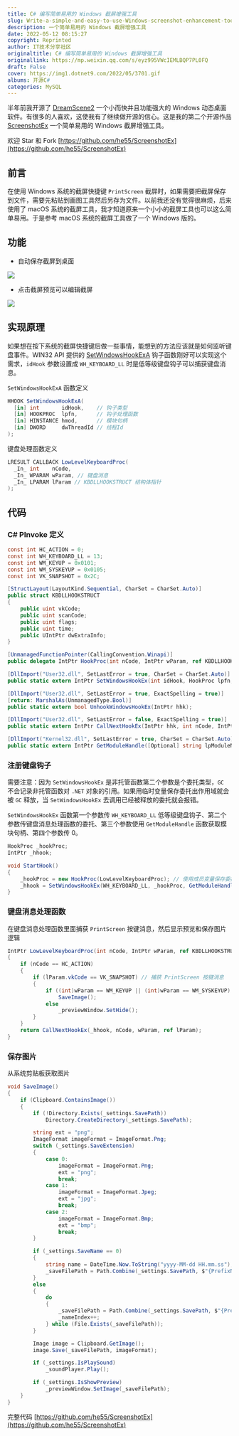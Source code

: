 ```yaml
---
title: C# 编写简单易用的 Windows 截屏增强工具
slug: Write-a-simple-and-easy-to-use-Windows-screenshot-enhancement-tool-in-Csharp
description: 一个简单易用的 Windows 截屏增强工具
date: 2022-05-12 08:15:27
copyright: Reprinted
author: IT技术分享社区
originaltitle: C# 编写简单易用的 Windows 截屏增强工具
originallink: https://mp.weixin.qq.com/s/eyz995VWcIEMLBQP7PL0FQ
draft: False
cover: https://img1.dotnet9.com/2022/05/3701.gif
albums: 开源C#
categories: MySQL
---
```


半年前我开源了 [DreamScene2](https://github.com/he55/DreamScene2) 一个小而快并且功能强大的 Windows 动态桌面软件。有很多的人喜欢，这使我有了继续做开源的信心。这是我的第二个开源作品 [ScreenshotEx](https://github.com/he55/ScreenshotEx) 一个简单易用的 Windows 截屏增强工具。

欢迎 Star 和 Fork [https://github.com/he55/ScreenshotEx](https://github.com/he55/ScreenshotEx)

## 前言

在使用 Windows 系统的截屏快捷键 `PrintScreen` 截屏时，如果需要把截屏保存到文件，需要先粘贴到画图工具然后另存为文件。以前我还没有觉得很麻烦，后来使用了 macOS 系统的截屏工具，我才知道原来一个小小的截屏工具也可以这么简单易用。于是参考 macOS 系统的截屏工具做了一个 Windows 版的。

## 功能

- 自动保存截屏到桌面

![](https://img1.dotnet9.com/2022/05/3701.gif)

- 点击截屏预览可以编辑截屏

![](https://img1.dotnet9.com/2022/05/3702.gif)

## 实现原理

如果想在按下系统的截屏快捷键后做一些事情，能想到的方法应该就是如何监听键盘事件。WIN32 API 提供的 [SetWindowsHookExA](https://docs.microsoft.com/en-us/windows/win32/api/winuser/nf-winuser-setwindowshookexa) 钩子函数刚好可以实现这个需求，`idHook` 参数设置成 `WH_KEYBOARD_LL` 时是低等级键盘钩子可以捕获键盘消息。

`SetWindowsHookExA` 函数定义

```csharp
HHOOK SetWindowsHookExA(
  [in] int       idHook,    // 钩子类型
  [in] HOOKPROC  lpfn,      // 钩子处理函数
  [in] HINSTANCE hmod,      // 模块句柄
  [in] DWORD     dwThreadId // 线程Id
);
```

键盘处理函数定义

```csharp
LRESULT CALLBACK LowLevelKeyboardProc(
  _In_ int    nCode,
  _In_ WPARAM wParam, // 键盘消息
  _In_ LPARAM lParam // KBDLLHOOKSTRUCT 结构体指针
);
```

## 代码

### C# PInvoke 定义

```csharp
const int HC_ACTION = 0;
const int WH_KEYBOARD_LL = 13;
const int WM_KEYUP = 0x0101;
const int WM_SYSKEYUP = 0x0105;
const int VK_SNAPSHOT = 0x2C;

[StructLayout(LayoutKind.Sequential, CharSet = CharSet.Auto)]
public struct KBDLLHOOKSTRUCT
{
    public uint vkCode;
    public uint scanCode;
    public uint flags;
    public uint time;
    public UIntPtr dwExtraInfo;
}

[UnmanagedFunctionPointer(CallingConvention.Winapi)]
public delegate IntPtr HookProc(int nCode, IntPtr wParam, ref KBDLLHOOKSTRUCT lParam);

[DllImport("User32.dll", SetLastError = true, CharSet = CharSet.Auto)]
public static extern IntPtr SetWindowsHookEx(int idHook, HookProc lpfn, IntPtr hmod, int dwThreadId);

[DllImport("User32.dll", SetLastError = true, ExactSpelling = true)]
[return: MarshalAs(UnmanagedType.Bool)]
public static extern bool UnhookWindowsHookEx(IntPtr hhk);

[DllImport("User32.dll", SetLastError = false, ExactSpelling = true)]
public static extern IntPtr CallNextHookEx(IntPtr hhk, int nCode, IntPtr wParam, ref KBDLLHOOKSTRUCT lParam);

[DllImport("Kernel32.dll", SetLastError = true, CharSet = CharSet.Auto)]
public static extern IntPtr GetModuleHandle([Optional] string lpModuleName);
```

### 注册键盘钩子

需要注意：因为 `SetWindowsHookEx` 是非托管函数第二个参数是个委托类型，`GC` 不会记录非托管函数对 `.NET` 对象的引用。如果用临时变量保存委托出作用域就会被 `GC` 释放，当 `SetWindowsHookEx` 去调用已经被释放的委托就会报错。

`SetWindowsHookEx` 函数第一个参数传 `WH_KEYBOARD_LL` 低等级键盘钩子、第二个参数传键盘消息处理函数的委托、第三个参数使用 `GetModuleHandle` 函数获取模块句柄、第四个参数传 0。

```csharp
HookProc _hookProc;
IntPtr _hhook;

void StartHook() 
{
    _hookProc = new HookProc(LowLevelKeyboardProc); // 使用成员变量保存委托
    _hhook = SetWindowsHookEx(WH_KEYBOARD_LL, _hookProc, GetModuleHandle(null), 0); // 注册键盘钩子，保存返回值卸载钩子时用到。GetModuleHandle(null) 获取当前模块句柄
}
```

### 键盘消息处理函数

在键盘消息处理函数里面捕获 `PrintScreen` 按键消息，然后显示预览和保存图片逻辑

```csharp
IntPtr LowLevelKeyboardProc(int nCode, IntPtr wParam, ref KBDLLHOOKSTRUCT lParam)
{
    if (nCode == HC_ACTION)
    {
        if (lParam.vkCode == VK_SNAPSHOT) // 捕获 PrintScreen 按键消息
        {
            if ((int)wParam == WM_KEYUP || (int)wParam == WM_SYSKEYUP) // 按键释放时保存图片
                SaveImage();
            else
                _previewWindow.SetHide();
        }
    }
    return CallNextHookEx(_hhook, nCode, wParam, ref lParam);
}
```

### 保存图片

从系统剪贴板获取图片

```csharp
void SaveImage()
{
    if (Clipboard.ContainsImage())
    {
        if (!Directory.Exists(_settings.SavePath))
            Directory.CreateDirectory(_settings.SavePath);

        string ext = "png";
        ImageFormat imageFormat = ImageFormat.Png;
        switch (_settings.SaveExtension)
        {
            case 0:
                imageFormat = ImageFormat.Png;
                ext = "png";
                break;
            case 1:
                imageFormat = ImageFormat.Jpeg;
                ext = "jpg";
                break;
            case 2:
                imageFormat = ImageFormat.Bmp;
                ext = "bmp";
                break;
        }

        if (_settings.SaveName == 0)
        {
            string name = DateTime.Now.ToString("yyyy-MM-dd HH.mm.ss");
            _saveFilePath = Path.Combine(_settings.SavePath, $"{PrefixName} {name}.{ext}");
        }
        else
        {
            do
            {
                _saveFilePath = Path.Combine(_settings.SavePath, $"{PrefixName} {_nameIndex}.{ext}");
                _nameIndex++;
            } while (File.Exists(_saveFilePath));
        }

        Image image = Clipboard.GetImage();
        image.Save(_saveFilePath, imageFormat);

        if (_settings.IsPlaySound)
            _soundPlayer.Play();

        if (_settings.IsShowPreview)
            _previewWindow.SetImage(_saveFilePath);
    }
}
```

完整代码 [https://github.com/he55/ScreenshotEx](https://github.com/he55/ScreenshotEx)